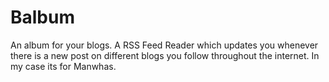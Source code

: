 # Balbum
An album for your blogs. A RSS Feed Reader which updates you whenever there is a new post on different blogs you follow throughout the internet. In my case its for Manwhas.

